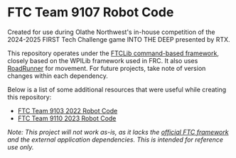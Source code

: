 # FTC Team 9107 Robot Code

Created for use during Olathe Northwest's in-house competition of the 2024-2025 FIRST Tech Challenge game INTO THE DEEP presented by RTX.

This repository operates under the [FTCLib command-based framework](https://docs.ftclib.org/ftclib), closely based on the WPILib framework used in FRC. It also uses [RoadRunner](https://rr.brott.dev/docs/) for movement. For future projects, take note of version changes within each dependency.

Below is a list of some additional resources that were useful while creating this repository:
* [FTC Team 9103 2022 Robot Code](https://github.com/Andrew-K961/FTC-9103-2022-code)
* [FTC Team 9110 2023 Robot Code](https://github.com/Mr-A768/FTC-9110-2023)

*Note: This project will not work as-is, as it lacks the [official FTC framework](https://github.com/FIRST-Tech-Challenge/FtcRobotController) and the external application dependencies. This is intended for reference use only.*
